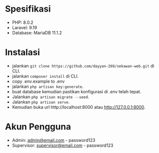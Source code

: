 # Spesifikasi
* PHP: 8.0.2
* Laravel: 9.19
* Database: MariaDB 11.1.2

# Instalasi
* jalankan `git clone https://github.com/dayyan-269/sekawan-web.git` di CLI.
* jalankan `composer install` di CLI.
* copy .env.example to .env
* jalankan `php artisan key:generate`.
* buat database kemudian pastikan konfigurasi di .env telah tepat.
* Jalankan `php artisan migrate --seed`.
* Jalankan `php artisan serve`.
* Kemudian buka url http://localhost:8000 atau http://127.0.0.1:8000.

# Akun Pengguna
* Admin: admin@email.com - password123
* Supervisor: supervisor@email.com - password123
